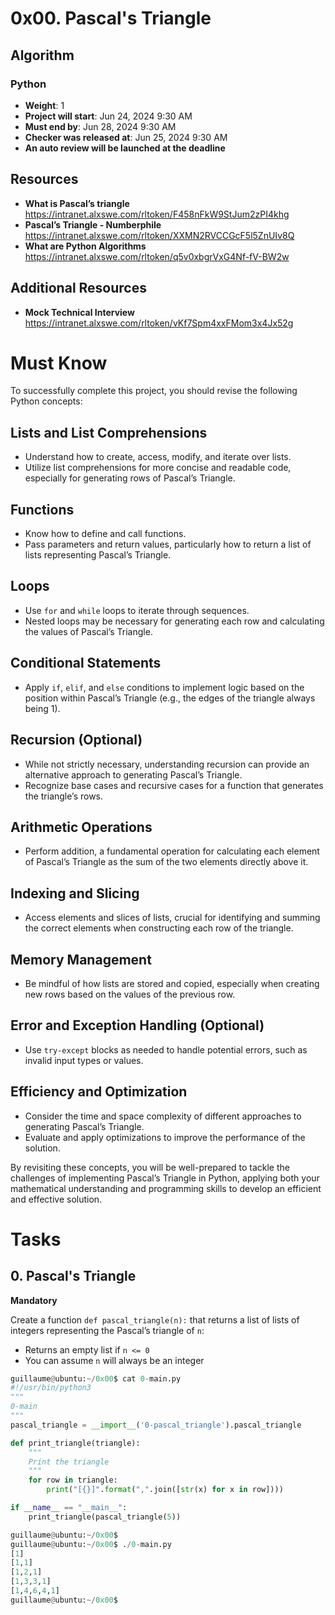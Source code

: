 # 0x00. Pascal's Triangle

## Algorithm

### Python

- **Weight**: 1
- **Project will start**: Jun 24, 2024 9:30 AM
- **Must end by**: Jun 28, 2024 9:30 AM
- **Checker was released at**: Jun 25, 2024 9:30 AM
- **An auto review will be launched at the deadline**

## Resources

- **What is Pascal’s triangle** https://intranet.alxswe.com/rltoken/F458nFkW9StJum2zPI4khg
- **Pascal’s Triangle - Numberphile** https://intranet.alxswe.com/rltoken/XXMN2RVCCGcF5l5ZnUIv8Q
- **What are Python Algorithms** https://intranet.alxswe.com/rltoken/q5v0xbgrVxG4Nf-fV-BW2w

## Additional Resources

- **Mock Technical Interview** https://intranet.alxswe.com/rltoken/vKf7Spm4xxFMom3x4Jx52g


# Must Know

To successfully complete this project, you should revise the following Python concepts:

## Lists and List Comprehensions

- Understand how to create, access, modify, and iterate over lists.
- Utilize list comprehensions for more concise and readable code, especially for generating rows of Pascal’s Triangle.

## Functions

- Know how to define and call functions.
- Pass parameters and return values, particularly how to return a list of lists representing Pascal’s Triangle.

## Loops

- Use `for` and `while` loops to iterate through sequences.
- Nested loops may be necessary for generating each row and calculating the values of Pascal’s Triangle.

## Conditional Statements

- Apply `if`, `elif`, and `else` conditions to implement logic based on the position within Pascal’s Triangle (e.g., the edges of the triangle always being 1).

## Recursion (Optional)

- While not strictly necessary, understanding recursion can provide an alternative approach to generating Pascal’s Triangle.
- Recognize base cases and recursive cases for a function that generates the triangle’s rows.

## Arithmetic Operations

- Perform addition, a fundamental operation for calculating each element of Pascal’s Triangle as the sum of the two elements directly above it.

## Indexing and Slicing

- Access elements and slices of lists, crucial for identifying and summing the correct elements when constructing each row of the triangle.

## Memory Management

- Be mindful of how lists are stored and copied, especially when creating new rows based on the values of the previous row.

## Error and Exception Handling (Optional)

- Use `try-except` blocks as needed to handle potential errors, such as invalid input types or values.

## Efficiency and Optimization

- Consider the time and space complexity of different approaches to generating Pascal’s Triangle.
- Evaluate and apply optimizations to improve the performance of the solution.

By revisiting these concepts, you will be well-prepared to tackle the challenges of implementing Pascal’s Triangle in Python, applying both your mathematical understanding and programming skills to develop an efficient and effective solution.

# Tasks

## 0. Pascal's Triangle

**Mandatory**

Create a function `def pascal_triangle(n):` that returns a list of lists of integers representing the Pascal’s triangle of `n`:

- Returns an empty list if `n <= 0`
- You can assume `n` will always be an integer

```python
guillaume@ubuntu:~/0x00$ cat 0-main.py
#!/usr/bin/python3
"""
0-main
"""
pascal_triangle = __import__('0-pascal_triangle').pascal_triangle

def print_triangle(triangle):
    """
    Print the triangle
    """
    for row in triangle:
        print("[{}]".format(",".join([str(x) for x in row])))

if __name__ == "__main__":
    print_triangle(pascal_triangle(5))

guillaume@ubuntu:~/0x00$ 
guillaume@ubuntu:~/0x00$ ./0-main.py
[1]
[1,1]
[1,2,1]
[1,3,3,1]
[1,4,6,4,1]
guillaume@ubuntu:~/0x00$ 

